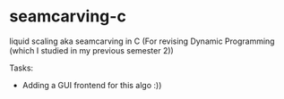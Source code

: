 # seamcarving-c
liquid scaling aka seamcarving in C
(For revising Dynamic Programming (which I studied in my previous semester 2))

Tasks:
- Adding a GUI frontend for this algo :))
